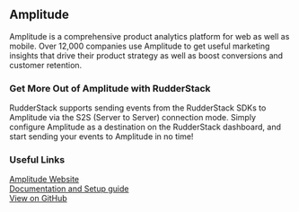## Amplitude

Amplitude is a comprehensive product analytics platform for web as well as mobile. Over 12,000 companies use Amplitude to get useful marketing insights that drive their product strategy as well as boost conversions and customer retention.

### Get More Out of Amplitude with RudderStack

RudderStack supports sending events from the RudderStack SDKs to Amplitude via the S2S (Server to Server) connection mode. Simply configure Amplitude as a destination on the RudderStack dashboard, and start sending your events to Amplitude in no time!

### Useful Links

[Amplitude Website][]  
[Documentation and Setup guide][]  
[View on GitHub][]

[//]: # "These are reference links used in the body of this note and get stripped out when the markdown processor does its job. There is no need to format nicely because it shouldn't be seen. Thanks SO - http://stackoverflow.com/questions/4823468/store-comments-in-markdown-syntax"
[amplitude website]: https://amplitude.com/
[documentation and setup guide]: https://docs.rudderstack.com/destinations/amplitude
[view on github]: https://github.com/rudderlabs/rudder-transformer/tree/master/v0/destinations/am
